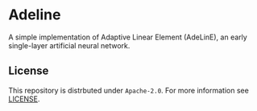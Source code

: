 # Adeline

A simple implementation of Adaptive Linear Element (AdeLinE), an early single-layer artificial neural network.

## License

This repository is distrbuted under `Apache-2.0`. For more information see [LICENSE](LICENSE).

